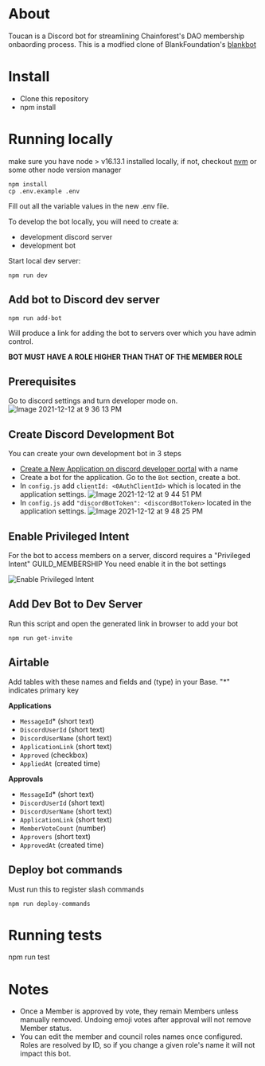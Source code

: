 # About

Toucan is a Discord bot for streamlining Chainforest's DAO membership onbaording process. This is a modfied clone of BlankFoundation's [blankbot](https://github.com/BlankFoundation/blankbot)

# Install

- Clone this repository
- npm install

# Running locally

make sure you have node > v16.13.1 installed locally, if not, checkout [nvm](https://github.com/nvm-sh/nvm) or some other node version manager

```
npm install
cp .env.example .env
```

Fill out all the variable values in the new .env file.

To develop the bot locally, you will need to create a:

- development discord server
- development bot

Start local dev server:

```
npm run dev
```

## Add bot to Discord dev server

`npm run add-bot`

Will produce a link for adding the bot to servers over which you have admin control.

**BOT MUST HAVE A ROLE HIGHER THAN THAT OF THE MEMBER ROLE**

## Prerequisites

Go to discord settings and turn developer mode on.
![Image 2021-12-12 at 9 36 13 PM](https://user-images.githubusercontent.com/2502947/145743785-75957609-0f12-43e0-b9b2-b7d2c838a9f2.jpg)

## Create Discord Development Bot

You can create your own development bot in 3 steps

- [Create a New Application on discord developer portal](https://discord.com/developers/applications) with a name
- Create a bot for the application. Go to the `Bot` section, create a bot.
- In `config.js` add `clientId: <0AuthClientId>` which is located in the application settings.
  ![Image 2021-12-12 at 9 44 51 PM](https://user-images.githubusercontent.com/2502947/145744475-a9d71ac9-f0f6-4667-94c9-304b585e4fdf.jpg)
- In `config.js` add `"discordBotToken": <discordBotToken>` located in the application settings.
  ![Image 2021-12-12 at 9 48 25 PM](https://user-images.githubusercontent.com/2502947/145744771-ac3e62cb-e4f3-4604-b6e4-322fad977716.jpg)

## Enable Privileged Intent

For the bot to access members on a server, discord requires a "Privileged Intent" GUILD_MEMBERSHIP
You need enable it in the bot settings

![Enable Privileged Intent](docs/img/EnablePrivilegedIntent.gif)

## Add Dev Bot to Dev Server

Run this script and open the generated link in browser to add your bot

```
npm run get-invite
```

## Airtable

Add tables with these names and fields and (type) in your Base. "\*" indicates primary key

**Applications**

- `MessageId`\* (short text)
- `DiscordUserId` (short text)
- `DiscordUserName` (short text)
- `ApplicationLink` (short text)
- `Approved` (checkbox)
- `AppliedAt` (created time)

**Approvals**

- `MessageId`\* (short text)
- `DiscordUserId` (short text)
- `DiscordUserName` (short text)
- `ApplicationLink` (short text)
- `MemberVoteCount` (number)
- `Approvers` (short text)
- `ApprovedAt` (created time)

## Deploy bot commands

Must run this to register slash commands

`npm run deploy-commands`

# Running tests

npm run test

# Notes

- Once a Member is approved by vote, they remain Members unless manually removed. Undoing emoji votes after approval will not remove Member status.
- You can edit the member and council roles names once configured. Roles are resolved by ID, so if you change a given role's name it will not impact this bot.

